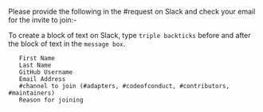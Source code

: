 Please provide the following in the #request on Slack and check your email for the invite to join:-

To create a block of text on Slack, type ```triple backticks``` before and after the block of text in the `message box`.

```
   First Name
   Last Name
   GitHub Username
   Email Address
   #channel to join (#adapters, #codeofconduct, #contributors, #maintainers)
   Reason for joining
```
